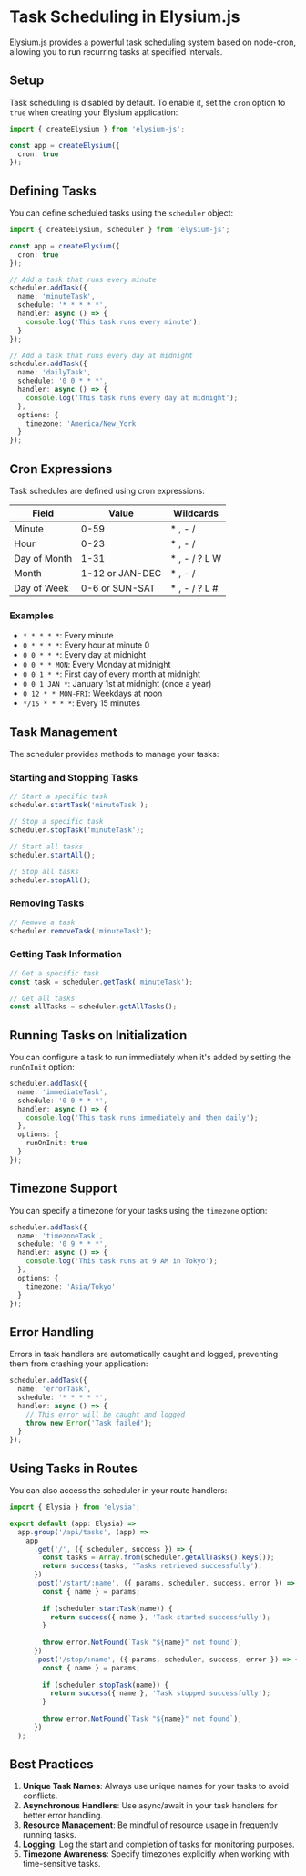 # Task Scheduling in Elysium.js

Elysium.js provides a powerful task scheduling system based on node-cron, allowing you to run recurring tasks at specified intervals.

## Setup

Task scheduling is disabled by default. To enable it, set the `cron` option to `true` when creating your Elysium application:

```typescript
import { createElysium } from 'elysium-js';

const app = createElysium({
  cron: true
});
```

## Defining Tasks

You can define scheduled tasks using the `scheduler` object:

```typescript
import { createElysium, scheduler } from 'elysium-js';

const app = createElysium({
  cron: true
});

// Add a task that runs every minute
scheduler.addTask({
  name: 'minuteTask',
  schedule: '* * * * *',
  handler: async () => {
    console.log('This task runs every minute');
  }
});

// Add a task that runs every day at midnight
scheduler.addTask({
  name: 'dailyTask',
  schedule: '0 0 * * *',
  handler: async () => {
    console.log('This task runs every day at midnight');
  },
  options: {
    timezone: 'America/New_York'
  }
});
```

## Cron Expressions

Task schedules are defined using cron expressions:

| Field        | Value                              | Wildcards        |
|--------------|------------------------------------|--------------------|
| Minute       | 0-59                               | * , - /           |
| Hour         | 0-23                               | * , - /           |
| Day of Month | 1-31                               | * , - / ? L W     |
| Month        | 1-12 or JAN-DEC                    | * , - /           |
| Day of Week  | 0-6 or SUN-SAT                     | * , - / ? L #     |

### Examples

- `* * * * *`: Every minute
- `0 * * * *`: Every hour at minute 0
- `0 0 * * *`: Every day at midnight
- `0 0 * * MON`: Every Monday at midnight
- `0 0 1 * *`: First day of every month at midnight
- `0 0 1 JAN *`: January 1st at midnight (once a year)
- `0 12 * * MON-FRI`: Weekdays at noon
- `*/15 * * * *`: Every 15 minutes

## Task Management

The scheduler provides methods to manage your tasks:

### Starting and Stopping Tasks

```typescript
// Start a specific task
scheduler.startTask('minuteTask');

// Stop a specific task
scheduler.stopTask('minuteTask');

// Start all tasks
scheduler.startAll();

// Stop all tasks
scheduler.stopAll();
```

### Removing Tasks

```typescript
// Remove a task
scheduler.removeTask('minuteTask');
```

### Getting Task Information

```typescript
// Get a specific task
const task = scheduler.getTask('minuteTask');

// Get all tasks
const allTasks = scheduler.getAllTasks();
```

## Running Tasks on Initialization

You can configure a task to run immediately when it's added by setting the `runOnInit` option:

```typescript
scheduler.addTask({
  name: 'immediateTask',
  schedule: '0 0 * * *',
  handler: async () => {
    console.log('This task runs immediately and then daily');
  },
  options: {
    runOnInit: true
  }
});
```

## Timezone Support

You can specify a timezone for your tasks using the `timezone` option:

```typescript
scheduler.addTask({
  name: 'timezoneTask',
  schedule: '0 9 * * *',
  handler: async () => {
    console.log('This task runs at 9 AM in Tokyo');
  },
  options: {
    timezone: 'Asia/Tokyo'
  }
});
```

## Error Handling

Errors in task handlers are automatically caught and logged, preventing them from crashing your application:

```typescript
scheduler.addTask({
  name: 'errorTask',
  schedule: '* * * * *',
  handler: async () => {
    // This error will be caught and logged
    throw new Error('Task failed');
  }
});
```

## Using Tasks in Routes

You can also access the scheduler in your route handlers:

```typescript
import { Elysia } from 'elysia';

export default (app: Elysia) =>
  app.group('/api/tasks', (app) =>
    app
      .get('/', ({ scheduler, success }) => {
        const tasks = Array.from(scheduler.getAllTasks().keys());
        return success(tasks, 'Tasks retrieved successfully');
      })
      .post('/start/:name', ({ params, scheduler, success, error }) => {
        const { name } = params;
        
        if (scheduler.startTask(name)) {
          return success({ name }, 'Task started successfully');
        }
        
        throw error.NotFound(`Task "${name}" not found`);
      })
      .post('/stop/:name', ({ params, scheduler, success, error }) => {
        const { name } = params;
        
        if (scheduler.stopTask(name)) {
          return success({ name }, 'Task stopped successfully');
        }
        
        throw error.NotFound(`Task "${name}" not found`);
      })
  );
```

## Best Practices

1. **Unique Task Names**: Always use unique names for your tasks to avoid conflicts.
2. **Asynchronous Handlers**: Use async/await in your task handlers for better error handling.
3. **Resource Management**: Be mindful of resource usage in frequently running tasks.
4. **Logging**: Log the start and completion of tasks for monitoring purposes.
5. **Timezone Awareness**: Specify timezones explicitly when working with time-sensitive tasks.
